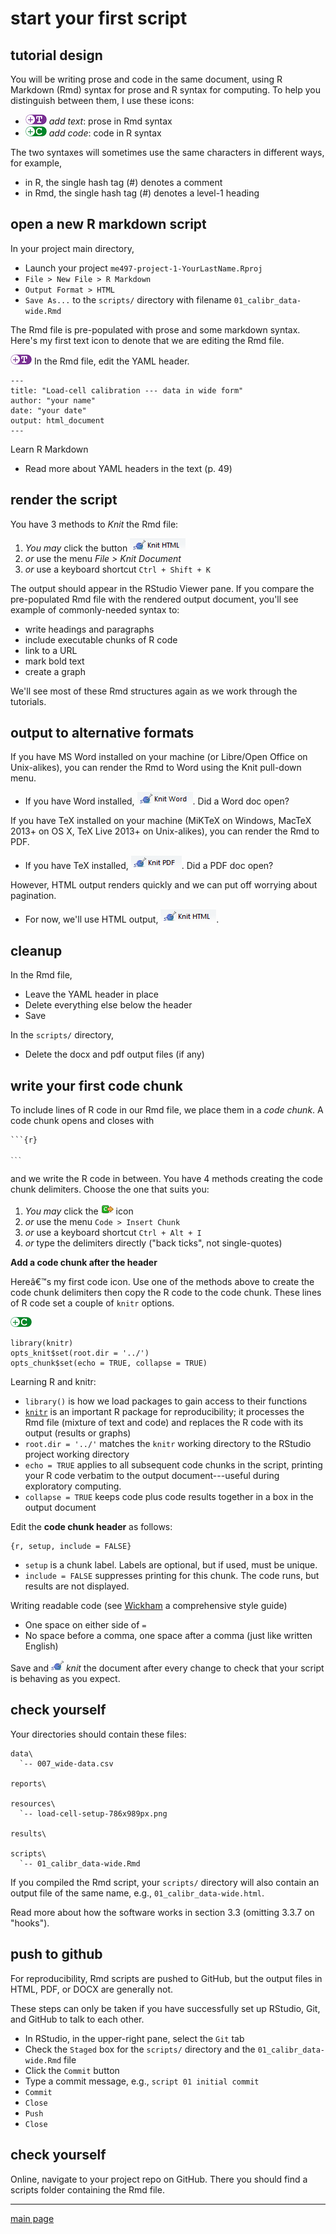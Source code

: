
start your first script
=======================

tutorial design
---------------

You will be writing prose and code in the same document, using R Markdown (Rmd) syntax for prose and R syntax for computing. To help you distinguish between them, I use these icons:

-   ![](../resources/images/text-icon.png) *add text*: prose in Rmd syntax
-   ![](../resources/images/code-icon.png) *add code*: code in R syntax

The two syntaxes will sometimes use the same characters in different ways, for example,

-   in R, the single hash tag (\#) denotes a comment
-   in Rmd, the single hash tag (\#) denotes a level-1 heading

open a new R markdown script
----------------------------

In your project main directory,

-   Launch your project `me497-project-1-YourLastName.Rproj`
-   `File > New File > R Markdown`
-   `Output Format > HTML`
-   `Save As...` to the `scripts/` directory with filename `01_calibr_data-wide.Rmd`

The Rmd file is pre-populated with prose and some markdown syntax. Here's my first text icon to denote that we are editing the Rmd file.

![](../resources/images/text-icon.png) In the Rmd file, edit the YAML header.

    ---
    title: "Load-cell calibration --- data in wide form"
    author: "your name"
    date: "your date"
    output: html_document
    ---

Learn R Markdown

-   Read more about YAML headers in the text (p. 49)

render the script
-----------------

You have 3 methods to *Knit* the Rmd file:

1.  *You may* click the button ![](../resources/images/knit-html.png)
2.  *or* use the menu *File &gt; Knit Document*
3.  *or* use a keyboard shortcut `Ctrl + Shift + K`

The output should appear in the RStudio Viewer pane. If you compare the pre-populated Rmd file with the rendered output document, you'll see example of commonly-needed syntax to:

-   write headings and paragraphs
-   include executable chunks of R code
-   link to a URL
-   mark bold text
-   create a graph

We'll see most of these Rmd structures again as we work through the tutorials.

output to alternative formats
-----------------------------

If you have MS Word installed on your machine (or Libre/Open Office on Unix-alikes), you can render the Rmd to Word using the Knit pull-down menu.

-   If you have Word installed, ![](../resources/images/knit-word.png). Did a Word doc open?

If you have TeX installed on your machine (MiKTeX on Windows, MacTeX 2013+ on OS X, TeX Live 2013+ on Unix-alikes), you can render the Rmd to PDF.

-   If you have TeX installed, ![](../resources/images/knit-pdf.png). Did a PDF doc open?

However, HTML output renders quickly and we can put off worrying about pagination.

-   For now, we'll use HTML output, ![](../resources/images/knit-html.png).

cleanup
-------

In the Rmd file,

-   Leave the YAML header in place
-   Delete everything else below the header
-   Save

In the `scripts/` directory,

-   Delete the docx and pdf output files (if any)

write your first code chunk
---------------------------

To include lines of R code in our Rmd file, we place them in a *code chunk*. A code chunk opens and closes with

<pre><code>```{r}

<code>```</code>
</code></pre>
and we write the R code in between. You have 4 methods creating the code chunk delimiters. Choose the one that suits you:

1.  *You may* click the ![](../resources/images/insert-code.png) icon
2.  *or* use the menu `Code > Insert Chunk`
3.  *or* use a keyboard shortcut `Ctrl + Alt + I`
4.  *or* type the delimiters directly ("back ticks", not single-quotes)

**Add a code chunk after the header**

Hereâ€™s my first code icon. Use one of the methods above to create the code chunk delimiters then copy the R code to the code chunk. These lines of R code set a couple of `knitr` options.

![](../resources/images/code-icon.png)

    library(knitr)
    opts_knit$set(root.dir = '../')
    opts_chunk$set(echo = TRUE, collapse = TRUE)

Learning R and knitr:

-   `library()` is how we load packages to gain access to their functions
-   [`knitr`](http://yihui.name/knitr/) is an important R package for reproducibility; it processes the Rmd file (mixture of text and code) and replaces the R code with its output (results or graphs)
-   `root.dir = '../'` matches the `knitr` working directory to the RStudio project working directory
-   `echo = TRUE` applies to all subsequent code chunks in the script, printing your R code verbatim to the output document---useful during exploratory computing.
-   `collapse = TRUE` keeps code plus code results together in a box in the output document

Edit the **code chunk header** as follows:

    {r, setup, include = FALSE}

-   `setup` is a chunk label. Labels are optional, but if used, must be unique.
-   `include = FALSE` suppresses printing for this chunk. The code runs, but results are not displayed.

Writing readable code (see [Wickham](http://adv-r.had.co.nz/Style.html) a comprehensive style guide)

-   One space on either side of `=`
-   No space before a comma, one space after a comma (just like written English)

Save and ![](../resources/images/knit-icon.png) *knit* the document after every change to check that your script is behaving as you expect.

check yourself
--------------

Your directories should contain these files:

    data\
      `-- 007_wide-data.csv

    reports\

    resources\
      `-- load-cell-setup-786x989px.png

    results\

    scripts\
      `-- 01_calibr_data-wide.Rmd

If you compiled the Rmd script, your `scripts/` directory will also contain an output file of the same name, e.g., `01_calibr_data-wide.html`.

Read more about how the software works in section 3.3 (omitting 3.3.7 on "hooks").

push to github
--------------

For reproducibility, Rmd scripts are pushed to GitHub, but the output files in HTML, PDF, or DOCX are generally not.

These steps can only be taken if you have successfully set up RStudio, Git, and GitHub to talk to each other.

-   In RStudio, in the upper-right pane, select the `Git` tab
-   Check the `Staged` box for the `scripts/` directory and the `01_calibr_data-wide.Rmd` file
-   Click the `Commit` button
-   Type a commit message, e.g., `script 01 initial commit`
-   `Commit`
-   `Close`
-   `Push`
-   `Close`

check yourself
--------------

Online, navigate to your project repo on GitHub. There you should find a scripts folder containing the Rmd file.

------------------------------------------------------------------------

[main page](../README.md)
